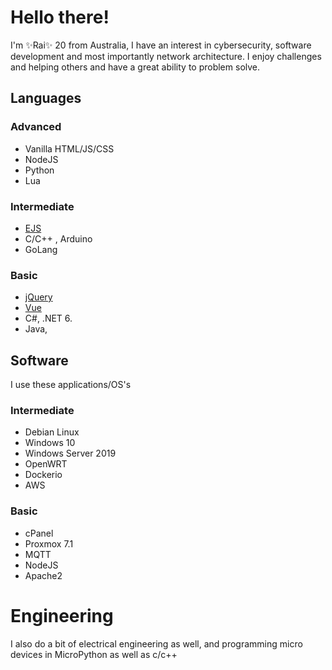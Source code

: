 # Hello there!

I'm ✨Rai✨ 20 from Australia, I have an interest in cybersecurity, software development and most importantly network architecture. I enjoy challenges and helping others and have a great ability to problem solve.

## Languages

### Advanced
- Vanilla HTML/JS/CSS
- NodeJS
- Python
- Lua

### Intermediate
- [EJS](https://ejs.co/)
- C/C++ , Arduino
- GoLang

### Basic
- [jQuery](https://jquery.com/)
- [Vue](https://vuejs.org/)
- C#, .NET 6.
- Java,

## Software

I use these applications/OS's 
### Intermediate
- Debian Linux
- Windows 10
- Windows Server 2019
- OpenWRT
- Dockerio
- AWS

### Basic

- cPanel
- Proxmox 7.1
- MQTT
- NodeJS
- Apache2

# Engineering

I also do a bit of electrical engineering as well, and programming micro devices in MicroPython as well as c/c++

